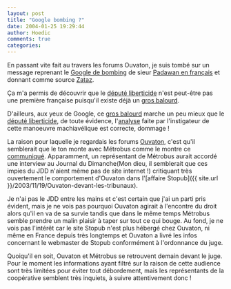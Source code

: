 ```yaml
---
layout: post
title: "Google bombing ?"
date: 2004-01-25 19:29:44
author: Hoedic
comments: true
categories: 
---
```



En passant vite fait au travers les forums Ouvaton, je suis tombé sur un message reprenant le [Google de bombing](http://www.padawan.info/fr/politique/ayez_confiance_dans_la_technologie.html) de sieur [Padawan en français](http://www.padawan.info/fr/) et donnant comme source [Zataz](http://www.zataz.com/zatazv7/news.php?id=4736).

Ça m'a permis de découvrir que le [député liberticide](http://jeandionis.com/) n'est peut-être pas une première française puisqu'il existe déjà un [gros balourd](http://french.peopledaily.com.cn/200205/08/fra20020508_54266.html).

D'ailleurs, aux yeux de Google, ce [gros balourd](http://www.google.com/search?q=gros+balourd) marche un peu mieux que le [député liberticide](http://www.google.com/search?q=d%E9put%E9+liberticide), de toute évidence, l'[analyse](http://www.padawan.info/fr/len/google_bombing_apprendre_a_viser.html) faite par l'instigateur de cette manoeuvre machiavélique est correcte, dommage !

La raison pour laquelle je regardais les forums [Ouvaton](http://ouvaton.coop), c'est qu'il semblerait que le ton monte avec Métrobus comme le montre ce [communiqué](http://ouvaton.coop/extranet.html?id=72). Apparamment, un représentant de Métrobus aurait accordé une interview au Journal du Dimanche(Mon dieu, il semblerait que ces impies du JDD n'aient même pas de site internet !) critiquant très ouvertement le comportement d'Ouvaton dans l'[affaire Stopub]({{ site.url }}/2003/11/19/Ouvaton-devant-les-tribunaux).

Je n'ai pas le JDD entre les mains et c'est certain que j'ai un parti pris évident, mais je ne vois pas pourquoi Ouvaton agirait à l'encontre du droit alors qu'il en va de sa survie tandis que dans le même temps Métrobus semble prendre un malin plaisir à taper sur tout ce qui bouge. Au fond, je ne vois pas l'intérêt car le site Stopub n'est plus hébergé chez Ouvaton, ni même en France depuis très longtemps et Ouvaton a livré les infos concernant le webmaster de Stopub conformément à l'ordonnance du juge.

Quoiqu'il en soit, Ouvaton et Métrobus se retrouvent demain devant le juge. Pour le moment les informations ayant filtré sur la raison de cette audience sont très limitées pour éviter tout débordement, mais les représentants de la coopérative semblent très inquiets, à suivre attentivement donc ! 